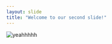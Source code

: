 ```yaml
---
layout: slide
title: "Welcome to our second slide!"
---
```

![yeahhhhh](https://media.giphy.com/media/xhN4C2vEuapCo/giphy.gif)

